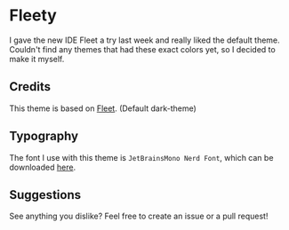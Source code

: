 # Fleety

I gave the new IDE Fleet a try last week and really liked the default theme. Couldn't find any themes that had these exact colors yet, so I decided to make it myself.

## Credits

This theme is based on [Fleet](https://www.jetbrains.com/fleet/). (Default dark-theme)

## Typography

The font I use with this theme is `JetBrainsMono Nerd Font`, which can be downloaded [here](https://github.com/ryanoasis/nerd-fonts/releases).

## Suggestions

See anything you dislike? Feel free to create an issue or a pull request!
